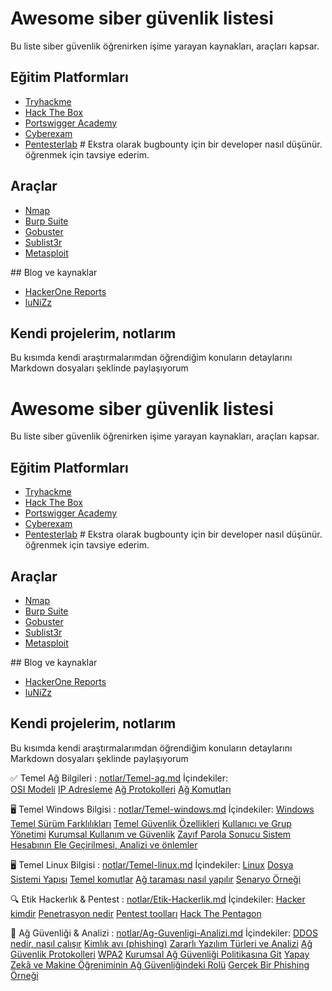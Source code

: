 # Awesome siber güvenlik listesi

Bu liste siber güvenlik öğrenirken işime yarayan kaynakları, araçları kapsar.

## Eğitim Platformları
- [Tryhackme](https://tryhackme.com)
- [Hack The Box](https://hackthebox.com)
- [Portswigger Academy](https://portswigger.net/web-academy)
- [Cyberexam](https://cyberexam.com)
- [Pentesterlab](https://pentesterlab.com) # Ekstra olarak bugbounty için bir developer nasıl düşünür. öğrenmek için tavsiye ederim.

## Araçlar
- [Nmap](https://nmap.org)
- [Burp Suite](https://portswigger.net/burp)
- [Gobuster](https://kali.org/tools/gobuster)
- [Sublist3r](https://kali.org/tools/sublist3r)
- [Metasploit](https://metasploit.help.rapid7.com)

## Blog ve kaynaklar
- [HackerOne Reports](https://hackerone.com/hacktivity)
- [luNiZz](github.com/LuNiZz)

## Kendi projelerim, notlarım
Bu kısımda kendi araştırmalarımdan öğrendiğim konuların detaylarını Markdown dosyaları şeklinde paylaşıyorum

# Awesome siber güvenlik listesi

Bu liste siber güvenlik öğrenirken işime yarayan kaynakları, araçları kapsar.

## Eğitim Platformları
- [Tryhackme](https://tryhackme.com)
- [Hack The Box](https://hackthebox.com)
- [Portswigger Academy](https://portswigger.net/web-academy)
- [Cyberexam](https://cyberexam.com)
- [Pentesterlab](https://pentesterlab.com) # Ekstra olarak bugbounty için bir developer nasıl düşünür. öğrenmek için tavsiye ederim.

## Araçlar
- [Nmap](https://nmap.org)
- [Burp Suite](https://portswigger.net/burp)
- [Gobuster](https://kali.org/tools/gobuster)
- [Sublist3r](https://kali.org/tools/sublist3r)
- [Metasploit](https://metasploit.help.rapid7.com)

## Blog ve kaynaklar
- [HackerOne Reports](https://hackerone.com/hacktivity)
- [luNiZz](github.com/LuNiZz)

## Kendi projelerim, notlarım
Bu kısımda kendi araştırmalarımdan öğrendiğim konuların detaylarını Markdown dosyaları şeklinde paylaşıyorum

✅ Temel Ağ Bilgileri : [notlar/Temel-ag.md](notlar/Temel-ag.md)
İçindekiler:    
[OSI Modeli](notlar/Temel-ag.md#osi-modeli) 
[IP Adresleme](notlar/Temel-ag.md#ip-adresleme)
[Ağ Protokolleri](notlar/Temel-ag.md#ag-protokolleri)
[Ağ Komutları](notlar/Temel-ag.md#komutlar) 

🖥️ Temel Windows Bilgisi : [notlar/Temel-windows.md](notlar/Temel-windows.md)
İçindekiler:
[Windows](notlar/Temel-windows.md#windows) 
[Temel Sürüm Farklılıkları](notlar/Temel-windows.md#Temel-farklılıklar) 
[Temel Güvenlik Özellikleri](notlar/Temel-windows.md#Temel-güvenlik-özellikleri) 
[Kullanıcı ve Grup Yönetimi](notlar/Temel-windows.md#Kullanıcı-ve-grup-yönetimi) 
[Kurumsal Kullanım ve Güvenlik](notlar/Temel-windows.md#Kurumsal-Kullanım-ve-Güvenlik) 
[Zayıf Parola Sonucu Sistem Hesabının Ele Geçirilmesi, Analizi ve önlemler](notlar/Temel-windows.md#Zayıf-Parola) 

🖥️ Temel Linux Bilgisi : [notlar/Temel-linux.md](notlar/Temel-linux.md)
İçindekiler:
[Linux](notlar/Temel-linux.md#Linux)
[Dosya Sistemi Yapısı](notlar/Temel-linux.md#Dosya-Sistemi-Yapısı)
[Temel komutlar](notlar/Temel-linux.md#Temel-komutlar)
[Ağ taraması nasıl yapılır](notlar/Temel-linux.md#Ağ-taraması)
[Senaryo Örneği](notlar/Temel-linux.md#Senaryo)

🔍 Etik Hackerlık & Pentest : [notlar/Etik-Hackerlik.md](notlar/Etik-Hackerlik.md)
İçindekiler:
[Hacker kimdir](notlar/Etik-Hackerlik.md#hacker)
[Penetrasyon nedir](notlar/Etik-Hackerlik.md#penetrasyon-testi)
[Pentest toolları](notlar/Etik-Hackerlik.md#toollar)
[Hack The Pentagon](notlar/Etik-Hackerlik.md#hack-the-pentagon)


🔐 Ağ Güvenliği & Analizi : [notlar/Ag-Guvenligi-Analizi.md](notlar/Ag-Guvenligi-Analizi.md)
İçindekiler:
[DDOS nedir, nasıl çalışır](notlar/Ag-Guvenligi-Analizi.md#ddos-Distributed)
[Kimlık avı (phishing)](notlar/Ag-Guvenligi-Analizi.md#kimlik-avı-phishing)
[Zararlı Yazılım Türleri ve Analizi](notlar/Ag-Guvenligi-Analizi.md#zararlı-yazılım-türleri)
[Ağ Güvenlik Protokolleri](notlar/Ag-Guvenligi-Analizi.md#Ag-Guvenlik-Protokolleri)
[WPA2](notlar/Ag-Guvenligi-Analizi.md#wpa2)
[Kurumsal Ağ Güvenliği Politikasına Git](notlar/Ag-Guvenligi-Analizi.md#Kurumsal-Ag-Guvenligi-Politikalari)
[Yapay Zekâ ve Makine Öğreniminin Ağ Güvenliğindeki Rolü](notlar/Ag-Guvenligi-Analizi.md#yapay-zeka)
[Gerçek Bir Phishing Örneği](notlar/Ag-Guvenligi-Analizi.md#Gercek-Bir-Ornek)

